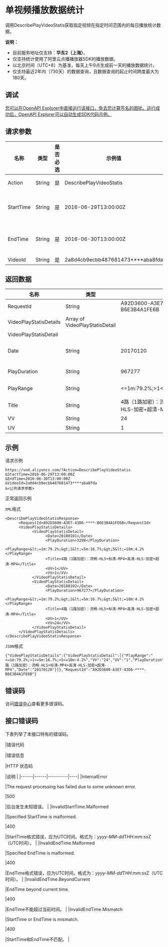 # 单视频播放数据统计

调用DescribePlayVideoStatis获取指定视频在指定时间范围内的每日播放统计数据。

**说明：**

-   目前服务地址仅支持：**华东2（上海）**。
-   仅支持统计使用了阿里云点播播放器SDK的播放数据。
-   以北京时间（UTC+8）为基准，每天上午9点生成前一天的播放数据统计。
-   仅支持最近2年内（730天）的数据查询，且数据查询的起止时间跨度最大为180天。

## 调试

[您可以在OpenAPI Explorer中直接运行该接口，免去您计算签名的困扰。运行成功后，OpenAPI Explorer可以自动生成SDK代码示例。](https://api.aliyun.com/#product=vod&api=DescribePlayVideoStatis&type=RPC&version=2017-03-21)

## 请求参数

|名称|类型|是否必选|示例值|描述|
|--|--|----|---|--|
|Action|String|是|DescribePlayVideoStatis|系统规定参数。取值：**DescribePlayVideoStatis**。 |
|StartTime|String|是|2016-06-29T13:00:00Z|指定时间段的起始时间。格式为：*yyyy-MM-dd*T*HH:mm:ss*Z（UTC时间）。 |
|EndTime|String|是|2016-06-30T13:00:00Z|指定时间段的结束时间。格式为：*yyyy-MM-dd*T*HH:mm:ss*Z（UTC时间）。 |
|VideoId|String|是|2a8d4cb9ecbb487681473\*\*\*\*aba8fda|指定视频的视频ID。 |

## 返回数据

|名称|类型|示例值|描述|
|--|--|---|--|
|RequestId|String|A92D3600-A3E7-43D6-\*\*\*\*-B6E3B4A1FE6B|请求ID。 |
|VideoPlayStatisDetails|Array of VideoPlayStatisDetail| |指定视频每天统计数据。 |
|VideoPlayStatisDetail| | | |
|Date|String|20170120|日期。格式为：*yyyyMMdd*。 |
|PlayDuration|String|967277|播放时长。单位：毫秒。 |
|PlayRange|String|<=1m:79.2%;\>1<=5m:16.7%;\>5<=10m:4.2%|播放时长分布。 |
|Title|String|4路（1路加密）：流畅-HLS+标清-MP4+高清-HLS-加密​​​+超清-MP4|视频名称。 |
|VV|String|24|播放次数。 |
|UV|String|1|播放用户数。 |

## 示例

请求示例

```
https://vod.aliyuncs.com/?Action=DescribePlayVideoStatis
&StartTime=2016-06-29T13:00:00Z
&EndTime=2016-06-30T13:00:00Z
&VideoId=2a8d4cb9ecbb487681473****aba8fda
&<公共请求参数>
```

正常返回示例

`XML`格式

```
<DescribePlayVideoStatisResponse>
	  <RequestId>A92D3600-A3E7-43D6-****-B6E3B4A1FE6B</RequestId>
	  <VideoPlayStatisDetails>
		    <VideoPlayStatisDetail>
			      <Date>20180101</Date>
			      <PlayDuration>3288</PlayDuration>
			      <PlayRange>&lt;=1m:79.2%;&gt;1&lt;=5m:16.7%;&gt;5&lt;=10m:4.2%</PlayRange>
			      <Title>4路（1路加密）：流畅-HLS+标清-MP4+高清-HLS-加密​​​+超清-MP4</Title>
			      <UV>1</UV>
			      <VV>1</VV>
		    </VideoPlayStatisDetail>
		    <VideoPlayStatisDetail>
			      <Date>20180102</Date>
			      <PlayDuration>967277</PlayDuration>
			      <PlayRange>&lt;=1m:79.2%;&gt;1&lt;=5m:16.7%;&gt;5&lt;=10m:4.2%</PlayRange>
			      <Title>4路（1路加密）：流畅-HLS+标清-MP4+高清-HLS-加密​​​+超清-MP4</Title>
			      <UV>1</UV>
			      <VV>24</VV>
		    </VideoPlayStatisDetail>
	  </VideoPlayStatisDetails>
</DescribePlayVideoStatisResponse>
```

`JSON`格式

```
{"VideoPlayStatisDetails":{"VideoPlayStatisDetail":[{"PlayRange":"<=1m:79.2%;>1<=5m:16.7%;>5<=10m:4.2%","VV":"24","UV":"1","PlayDuration":"967277","Title":"4路（1路加密）：流畅-HLS+标清-MP4+高清-HLS-加密​​​+超清-MP4","Date":"20170120"}]},"RequestId":"A92D3600-A3E7-43D6-****-B6E3B4A1FE6B"}
```

## 错误码

访问[错误中心](https://error-center.aliyun.com/status/product/vod)查看更多错误码。

## 接口错误码

下表列举了本接口特有的错误码。

|错误代码

|错误信息

|HTTP 状态码

|说明 |
|------|------|----------|----|
|InternalError

|The request processing has failed due to some unknown error.

|500

|后台发生未知错误。 |
|InvalidStartTime.Malformed

|Specified StartTime is malformed.

|400

|StartTime格式错误，应为UTC时间。格式为：*yyyy-MM-dd*T*HH:mm:ss*Z（UTC时间）。 |
|InvalidEndTime.Malformed

|Specified EndTime is malformed.

|400

|EndTime格式错误，应为UTC时间。格式为：*yyyy-MM-dd*T*HH:mm:ss*Z（UTC时间）。 |
|InvalidEndTime.BeyondCurrent

|EndTime beyond current time.

|400

|EndTime不能超过当前时间。 |
|InvalidEndTime.Mismatch

|StartTime or EndTime is mismatch.

|400

|StartTime和EndTime不匹配。 |

